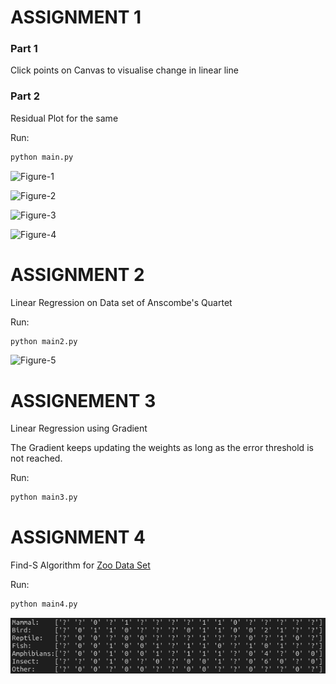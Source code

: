 # ASSIGNMENT 1

### Part 1

Click points on Canvas to visualise change in linear line

### Part 2

Residual Plot for the same

Run:

```python
python main.py
```

![Figure-1](https://github.com/Nshul/ML_LinearRegression_Residual/blob/master/images/Figure_1.png)

![Figure-2](https://github.com/Nshul/ML_LinearRegression_Residual/blob/master/images/Figure_2.png)

![Figure-3](https://github.com/Nshul/ML_LinearRegression_Residual/blob/master/images/Figure_3.png)

![Figure-4](https://github.com/Nshul/ML_LinearRegression_Residual/blob/master/images/Figure_4.png)

# ASSIGNMENT 2

Linear Regression on Data set of Anscombe's Quartet

Run:

```python
python main2.py
```

![Figure-5](https://github.com/Nshul/ML_LinearRegression_Residual/blob/master/images/Figure_5.png)

# ASSIGNEMENT 3

Linear Regression using Gradient

The Gradient keeps updating the weights as long as the error threshold is not reached.

Run:

```python
python main3.py
```

# ASSIGNMENT 4

Find-S Algorithm for [Zoo Data Set](https://archive.ics.uci.edu/ml/datasets/zoo)

Run:

```python
python main4.py
```

![Assignment-4](https://github.com/Nshul/ML_Assignments/blob/master/images/Ass4.png)
